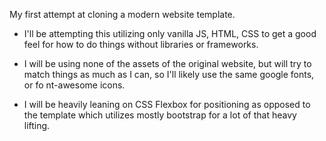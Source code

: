 My first attempt at cloning a modern website template.

  - I'll be attempting this utilizing only vanilla JS, HTML, CSS to get a good feel for how to do things without libraries or frameworks.

  - I will be using none of the assets of the original website, but will try to match things as much as I can, so I'll likely use the same google fonts, or fo nt-awesome icons.

  - I will be heavily leaning on CSS Flexbox for positioning as opposed to the template which utilizes mostly bootstrap for a lot of that heavy lifting.

  
